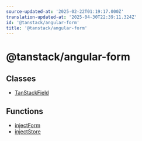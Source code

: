 ```yaml
---
source-updated-at: '2025-02-22T01:19:17.000Z'
translation-updated-at: '2025-04-30T22:39:11.324Z'
id: '@tanstack/angular-form'
title: '@tanstack/angular-form'
---
```


<!-- DO NOT EDIT: this page is autogenerated from the type comments -->

# @tanstack/angular-form

## Classes

- [TanStackField](classes/tanstackfield.md)

## Functions

- [injectForm](functions/injectform.md)
- [injectStore](functions/injectstore.md)
